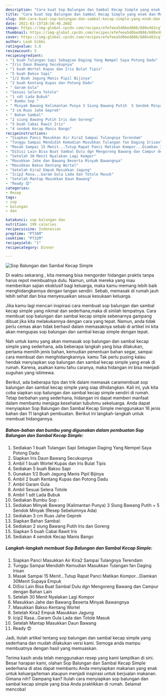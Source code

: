 ```yaml
---
description: "Cara buat Sop Balungan dan Sambal Kecap Simple yang enak dan Mudah Dibuat"
title: "Cara buat Sop Balungan dan Sambal Kecap Simple yang enak dan Mudah Dibuat"
slug: 866-cara-buat-sop-balungan-dan-sambal-kecap-simple-yang-enak-dan-mudah-dibuat
date: 2021-03-15T18:50:46.260Z
image: https://img-global.cpcdn.com/recipes/efefeea5d6bed886/680x482cq70/sop-balungan-dan-sambal-kecap-simple-foto-resep-utama.jpg
thumbnail: https://img-global.cpcdn.com/recipes/efefeea5d6bed886/680x482cq70/sop-balungan-dan-sambal-kecap-simple-foto-resep-utama.jpg
cover: https://img-global.cpcdn.com/recipes/efefeea5d6bed886/680x482cq70/sop-balungan-dan-sambal-kecap-simple-foto-resep-utama.jpg
author: Leah Gibbs
ratingvalue: 3.8
reviewcount: 5
recipeingredient:
- "1 buah Tulangan Sapi Sebagian Daging Yang Nempel Saya Potong Dadu"
- "Iris Daun Bawang Secukupnya"
- "1 buah Wortel Kupas dan Iris Bulat Tipis"
- "5 buah Bakso Sapi"
- "1/2 Buah Jagung Manis Pipil Bijinya"
- "2 buah Kentang Kupas dan Potong Dadu"
- " Garam Gula"
- "Sesuai Selera Totole"
- "1 sdt Lada Bubuk"
- " Bumbu Sop "
- " Minyak Bawang Kalimantan Punya 3 Siung Bawang Putih  5 Sendok Minyak Resep Sebelumnya Ada"
- "3 cm Ruas Jahe Geprek"
- " Bahan Sambal"
- "2 siung Bawang Putih Iris dan Goreng"
- "5 buah Cabai Rawit Iris"
- "4 sendok Kecap Manis Bango"
recipeinstructions:
- "Siapkan Panci Masukkan Air Kira2 Sampai Tulangnya Terendam"
- "Tunggu Sampai Mendidih Kemudian Masukkan Tulangan fan Daging Irisan"
- "Masak Sampai 15 Menit...Tutup Rapat Panci Matikan Kompor...Diamkan 30Menit Supaya Empuk"
- "DiSisi Lain Bisa Buat Sambal Dulu dgn Mengoreng Bawang dan Campur dengan Bahan Lain"
- "Setelah 30 Menit Nyalakan Lagi Kompor"
- "Masukkan Jahe dan Bawang Beserta Minyak Bawangnya"
- "Masukkan Bakso Kentang Wortel"
- "Setelah Kira2 Empuk Masukkan Jagung"
- "Icip2 Rasa...Garam Gula Lada dan Totole Masuk"
- "Setelah Mantap Masukkan Daun Bawang"
- "Ready 😍"
categories:
- Resep
tags:
- sop
- balungan
- dan

katakunci: sop balungan dan 
nutrition: 199 calories
recipecuisine: Indonesian
preptime: "PT36M"
cooktime: "PT32M"
recipeyield: "1"
recipecategory: Dinner

---
```



![Sop Balungan dan Sambal Kecap Simple](https://img-global.cpcdn.com/recipes/efefeea5d6bed886/680x482cq70/sop-balungan-dan-sambal-kecap-simple-foto-resep-utama.jpg)

Di waktu  sekarang , kita memang bisa mengorder hidangan praktis tanpa harus repot membuatnya dulu. Namun, untuk mereka yang mau memberikan sajian eksklusif bagi keluarga, maka kamu memang lebih baik menghidangkannya dengan tangan sendiri. Sebab, memasak di rumah jauh lebih sehat dan bisa menyesuaikan sesuai kesukaan keluarga.

Jika kamu lagi mencari inspirasi cara membuat sop balungan dan sambal kecap simple yang nikmat dan sederhana,maka di sinilah tempatnya. Cara membuat sop balungan dan sambal kecap simple  sebenarnya gampang dibuat jika kita melakukannya dengan cara yang tepat. Namun, anda tidak perlu cemas akan tidak berhasil dalam memasaknya 
sebab di artikel ini kita akan mengupas sop balungan dan sambal kecap simple dengan tepat.  



Nah untuk kamu yang akan memasak sop balungan dan sambal kecap simple yang sederhana, ada beberapa langkah yang bisa dilakukan, pertama memilih jenis bahan, kemudian penentuan bahan segar, sampai cara membuat dan menghidangkannya. kamu Tak perlu pusing kalau hendak menyiapkan sop balungan dan sambal kecap simple yang enak di rumah. Karena, asalkan kamu  tahu caranya, maka hidangan ini bisa menjadi suguhan yang istimewa.

Berikut, ada beberapa tips dan trik dalam memasak caramembuat sop balungan dan sambal kecap simple yang siap dihidangkan. Kali ini, yuk kita coba siapkan sop balungan dan sambal kecap simple sendiri di rumah. Tetap berbahan yang sederhana, hidangan ini dapat memberi manfaat dalam membantu menjaga kesehatan tubuhmu sekeluarga. Anda dapat menyiapkan Sop Balungan dan Sambal Kecap Simple menggunakan 16 jenis bahan dan 11 langkah pembuatan. Berikut ini langkah-langkah untuk membuat hidangannya.

<!--inarticleads1-->

##### Bahan-bahan dan bumbu yang digunakan dalam pembuatan Sop Balungan dan Sambal Kecap Simple:

1. Sediakan 1 buah Tulangan Sapi Sebagian Daging Yang Nempel Saya Potong Dadu
1. Siapkan Iris Daun Bawang Secukupnya
1. Ambil 1 buah Wortel Kupas dan Iris Bulat Tipis
1. Sediakan 5 buah Bakso Sapi
1. Gunakan 1/2 Buah Jagung Manis Pipil Bijinya
1. Ambil 2 buah Kentang Kupas dan Potong Dadu
1. Ambil  Garam Gula
1. Ambil Sesuai Selera Totole
1. Ambil 1 sdt Lada Bubuk
1. Sediakan  Bumbu Sop :
1. Sediakan  Minyak Bawang (Kalimantan Punya) 3 Siung Bawang Putih + 5 Sendok Minyak (Resep Sebelumnya Ada)
1. Sediakan 3 cm Ruas Jahe Geprek
1. Siapkan  Bahan Sambal:
1. Sediakan 2 siung Bawang Putih Iris dan Goreng
1. Siapkan 5 buah Cabai Rawit Iris
1. Sediakan 4 sendok Kecap Manis Bango




<!--inarticleads2-->

##### Langkah-langkah membuat Sop Balungan dan Sambal Kecap Simple:

1. Siapkan Panci Masukkan Air Kira2 Sampai Tulangnya Terendam
1. Tunggu Sampai Mendidih Kemudian Masukkan Tulangan fan Daging Irisan
1. Masak Sampai 15 Menit...Tutup Rapat Panci Matikan Kompor...Diamkan 30Menit Supaya Empuk
1. DiSisi Lain Bisa Buat Sambal Dulu dgn Mengoreng Bawang dan Campur dengan Bahan Lain
1. Setelah 30 Menit Nyalakan Lagi Kompor
1. Masukkan Jahe dan Bawang Beserta Minyak Bawangnya
1. Masukkan Bakso Kentang Wortel
1. Setelah Kira2 Empuk Masukkan Jagung
1. Icip2 Rasa...Garam Gula Lada dan Totole Masuk
1. Setelah Mantap Masukkan Daun Bawang
1. Ready 😍




Jadi, itulah artikel tentang  sop balungan dan sambal kecap simple  yang sederhana dan mudah dilakukan versi kami. Semoga anda mampu membuatnya dengan hasil yang memuaskan. 

Terima kasih anda telah menggunakan resep yang kami tampilkan di sini. Besar harapan kami, olahan  Sop Balungan dan Sambal Kecap Simple sederhana di atas dapat membantu Anda menyiapkan makanan yang enak untuk keluarga/teman ataupun menjadi inspirasi untuk berjualan makanan. Gimana nih? Gampang kan? Itulah cara menyiapkan sop balungan dan sambal kecap simple yang bisa Anda praktikkan di rumah. Selamat mencoba!

